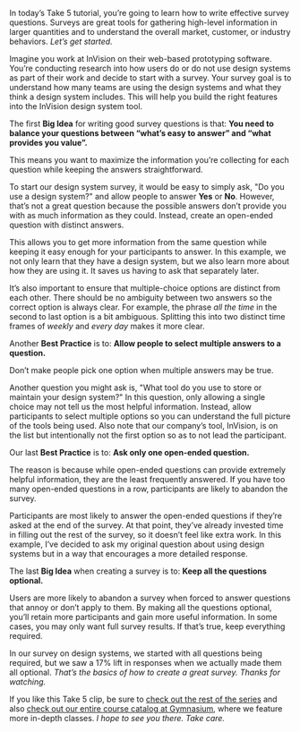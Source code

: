 In today’s Take 5 tutorial, you’re going to learn how to write effective survey questions. Surveys are great tools for gathering high-level information in larger quantities and to understand the overall market, customer, or industry behaviors. *Let’s get started.*

Imagine you work at InVision on their web-based prototyping software. You’re conducting research into how users do or do not use design systems as part of their work and decide to start with a survey. Your survey goal is to understand how many teams are using the design systems and what they think a design system includes. This will help you build the right features into the InVision design system tool.

The first **Big Idea** for writing good survey questions is that: **You need to balance your questions between “what’s easy to answer” and “what provides you value”.**

This means you want to maximize the information you’re collecting for each question while keeping the answers straightforward.

To start our design system survey, it would be easy to simply ask, "Do you use a design system?" and allow people to answer **Yes** or **No**. However, that’s not a great question because the possible answers don’t provide you with as much information as they could. Instead, create an open-ended question with distinct answers.

This allows you to get more information from the same question while keeping it easy enough for your participants to answer. In this example, we not only learn that they have a design system, but we also learn more about how they are using it. It saves us having to ask that separately later.

It’s also important to ensure that multiple-choice options are distinct from each other. There should be no ambiguity between two answers so the correct option is always clear. For example, the phrase *all the time* in the second to last option is a bit ambiguous. Splitting this into two distinct time frames of *weekly* and *every day* makes it more clear.

Another **Best Practice** is to: **Allow people to select multiple answers to a question.**

Don’t make people pick one option when multiple answers may be true.

Another question you might ask is, "What tool do you use to store or maintain your design system?" In this question, only allowing a single choice may not tell us the most helpful information. Instead, allow participants to select multiple options so you can understand the full picture of the tools being used. Also note that our company’s tool, InVision, is on the list but intentionally not the first option so as to not lead the participant.

Our last **Best Practice** is to: **Ask only one open-ended question.**

The reason is because while open-ended questions can provide extremely helpful information, they are the least frequently answered. If you have too many open-ended questions in a row, participants are likely to abandon the survey.

Participants are most likely to answer the open-ended questions if they’re asked at the end of the survey. At that point, they’ve already invested time in filling out the rest of the survey, so it doesn’t feel like extra work. In this example, I’ve decided to ask my original question about using design systems but in a way that encourages a more detailed response.

The last **Big Idea** when creating a survey is to: **Keep all the questions optional.**

Users are more likely to abandon a survey when forced to answer questions that annoy or don’t apply to them. By making all the questions optional, you’ll retain more participants and gain more useful information. In some cases, you may only want full survey results. If that’s true, keep everything required.

In our survey on design systems, we started with all questions being required, but we saw a 17% lift in responses when we actually made them all optional. *That’s the basics of how to create a great survey. Thanks for watching.*

If you like this Take 5 clip, be sure to [check out the rest of the series][1] and also [check out our entire course catalog at Gymnasium][2], where we feature more in-depth classes. *I hope to see you there. Take care.*

[0]: #tutorial-resources
[1]: /courses/take5/
[2]: /courses/
